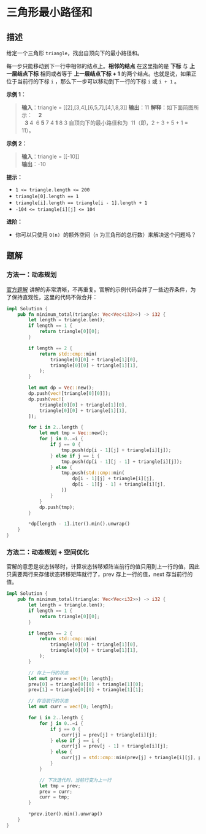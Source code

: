 # 三角形最小路径和

## 描述

给定一个三角形 `triangle`，找出自顶向下的最小路径和。

每一步只能移动到下一行中相邻的结点上。**相邻的结点** 在这里指的是 **下标** 与 **上一层结点下标** 相同或者等于 **上一层结点下标 + 1** 的两个结点。也就是说，如果正位于当前行的下标 `i` ，那么下一步可以移动到下一行的下标 `i` 或 `i + 1` 。

**示例 1：**

> **输入**：triangle = \[[2],[3,4],[6,5,7],[4,1,8,3]]
> **输出**：11
> **解释**：如下面简图所示：
> &nbsp;&nbsp;&nbsp;**2**  
> &nbsp;&nbsp;**3** 4
> &nbsp;6 **5** 7
> 4 **1** 8 3
> 自顶向下的最小路径和为  11（即，2 + 3 + 5 + 1 = 11）。

**示例 2：**

> **输入**：triangle = \[[-10]]  
> **输出**：-10

**提示：**

- `1 <= triangle.length <= 200`
- `triangle[0].length == 1`
- `triangle[i].length == triangle[i - 1].length + 1`
- `-104 <= triangle[i][j] <= 104`

**进阶：**

- 你可以只使用 `O(n)`  的额外空间（`n` 为三角形的总行数）来解决这个问题吗？

## 题解

### 方法一：动态规划

[官方题解][1] 讲解的非常清晰，不再重复。官解的示例代码合并了一些边界条件，为了保持直观性，这里的代码不做合并：

```rust
impl Solution {
    pub fn minimum_total(triangle: Vec<Vec<i32>>) -> i32 {
        let length = triangle.len();
        if length == 1 {
            return triangle[0][0];
        }

        if length == 2 {
            return std::cmp::min(
                triangle[0][0] + triangle[1][0],
                triangle[0][0] + triangle[1][1],
            );
        }

        let mut dp = Vec::new();
        dp.push(vec![triangle[0][0]]);
        dp.push(vec![
            triangle[0][0] + triangle[1][0],
            triangle[0][0] + triangle[1][1],
        ]);

        for i in 2..length {
            let mut tmp = Vec::new();
            for j in 0..=i {
                if j == 0 {
                    tmp.push(dp[i - 1][j] + triangle[i][j]);
                } else if j == i {
                    tmp.push(dp[i - 1][j - 1] + triangle[i][j]);
                } else {
                    tmp.push(std::cmp::min(
                        dp[i - 1][j] + triangle[i][j],
                        dp[i - 1][j - 1] + triangle[i][j],
                    ))
                }
            }
            dp.push(tmp);
        }

        *dp[length - 1].iter().min().unwrap()
    }
}
```

[1]: https://leetcode.cn/problems/triangle/solutions/329143/san-jiao-xing-zui-xiao-lu-jing-he-by-leetcode-solu/

### 方法二：动态规划 + 空间优化

官解的意思是状态转移时，计算状态转移矩阵当前行的值只用到上一行的值，因此只需要两行来存储状态转移矩阵就行了，prev 存上一行的值，next 存当前行的值。

```rust
impl Solution {
    pub fn minimum_total(triangle: Vec<Vec<i32>>) -> i32 {
        let length = triangle.len();
        if length == 1 {
            return triangle[0][0];
        }

        if length == 2 {
            return std::cmp::min(
                triangle[0][0] + triangle[1][0],
                triangle[0][0] + triangle[1][1],
            );
        }

        // 存上一行的状态
        let mut prev = vec![0; length];
        prev[0] = triangle[0][0] + triangle[1][0];
        prev[1] = triangle[0][0] + triangle[1][1];

        // 存当前行的状态
        let mut curr = vec![0; length];

        for i in 2..length {
            for j in 0..=i {
                if j == 0 {
                    curr[j] = prev[j] + triangle[i][j];
                } else if j == i {
                    curr[j] = prev[j - 1] + triangle[i][j];
                } else {
                    curr[j] = std::cmp::min(prev[j] + triangle[i][j], prev[j - 1] + triangle[i][j])
                }
            }

            // 下次迭代时，当前行变为上一行
            let tmp = prev;
            prev = curr;
            curr = tmp;
        }

        *prev.iter().min().unwrap()
    }
}
```
